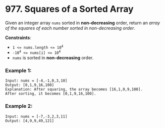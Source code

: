 # 977. Squares of a Sorted Array

Given an integer array `nums` sorted in **non-decreasing** order, return an *array of *the squares of each number* sorted in non-decreasing order*.

**Constraints**:
- <code>1 <= nums.length <= 10<sup>4</sup></code>
- <code>-10<sup>4</sup> <= nums[i] <= 10<sup>4</sup></code>
- `nums` is sorted in **non-decreasing** order.


### Example 1:
```
Input: nums = [-4,-1,0,3,10]
Output: [0,1,9,16,100]
Explanation: After squaring, the array becomes [16,1,0,9,100].
After sorting, it becomes [0,1,9,16,100].
```

### Example 2:
```
Input: nums = [-7,-3,2,3,11]
Output: [4,9,9,49,121]
```
